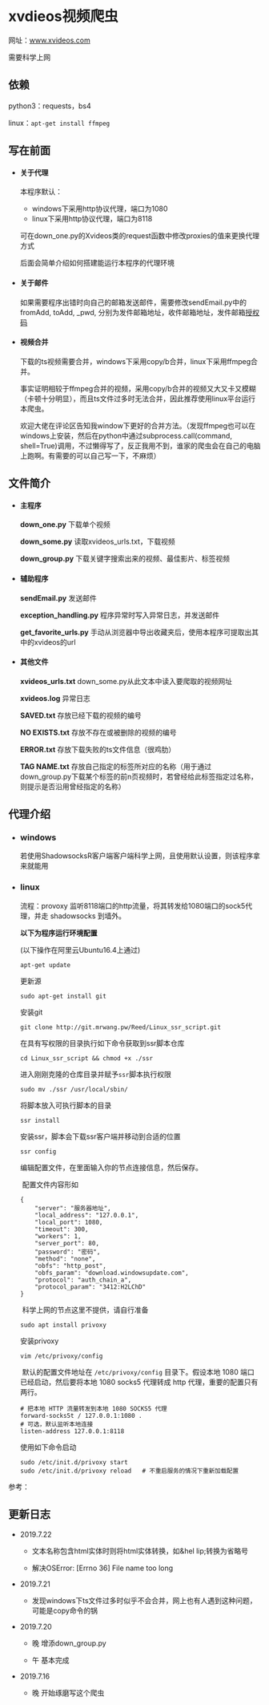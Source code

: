 # xvdieos视频爬虫

网址：www.xvideos.com

需要科学上网

## 依赖

python3：requests，bs4

linux：`apt-get install ffmpeg`

## 写在前面

* #### 关于代理

  本程序默认：

  * windows下采用http协议代理，端口为1080
  * linux下采用http协议代理，端口为8118

  可在down_one.py的Xvideos类的request函数中修改proxies的值来更换代理方式

  后面会简单介绍如何搭建能运行本程序的代理环境

* #### 关于邮件

  如果需要程序出错时向自己的邮箱发送邮件，需要修改sendEmail.py中的fromAdd, toAdd, \_pwd, 分别为发件邮箱地址，收件邮箱地址，发件邮箱[授权码](https://jingyan.baidu.com/article/8ebacdf065a1f149f65cd5b5.html "网易邮箱如何设置授权码")

* #### 视频合并

  下载的ts视频需要合并，windows下采用copy/b合并，linux下采用ffmpeg合并。

  事实证明相较于ffmpeg合并的视频，采用copy/b合并的视频又大又卡又模糊（卡顿十分明显），而且ts文件过多时无法合并，因此推荐使用linux平台运行本爬虫。

  欢迎大佬在评论区告知我window下更好的合并方法。（发现ffmpeg也可以在windows上安装，然后在python中通过subprocess.call(command, shell=True)调用，不过懒得写了，反正我用不到，谁家的爬虫会在自己的电脑上跑啊。有需要的可以自己写一下，不麻烦）

## 文件简介

* #### 主程序

  **down_one.py** 下载单个视频

  **down_some.py**  读取xvideos_urls.txt，下载视频

  **down_group.py** 下载关键字搜索出来的视频、最佳影片、标签视频

* #### 辅助程序

  **sendEmail.py** 发送邮件

  **exception_handling.py** 程序异常时写入异常日志，并发送邮件

  **get_favorite_urls.py** 手动从浏览器中导出收藏夹后，使用本程序可提取出其中的xvideos的url

* #### 其他文件

  **xvideos_urls.txt** down_some.py从此文本中读入要爬取的视频网址

  **xvideos.log**  异常日志

  **SAVED.txt** 存放已经下载的视频的编号

  **NO EXISTS.txt** 存放不存在或被删除的视频的编号

  **ERROR.txt**  存放下载失败的ts文件信息（很鸡肋）

  **TAG NAME.txt** 存放自己指定的标签所对应的名称（用于通过down_group.py下载某个标签的前n页视频时，若曾经给此标签指定过名称，则提示是否沿用曾经指定的名称）

## 代理介绍

* ### windows

  若使用ShadowsocksR客户端客户端科学上网，且使用默认设置，则该程序拿来就能用

* ### linux

  流程：provoxy 监听8118端口的http流量，将其转发给1080端口的sock5代理，并走 shadowsocks 到墙外。

  **以下为程序运行环境配置**

  (以下操作在阿里云Ubuntu16.4上通过)

  `apt-get update` 

  更新源

  `sudo apt-get install git` 

  安装git

  `git clone http://git.mrwang.pw/Reed/Linux_ssr_script.git`

   在具有写权限的目录执行如下命令获取到ssr脚本仓库

  `cd Linux_ssr_script && chmod +x ./ssr` 

  进入刚刚克隆的仓库目录并赋予`ssr`脚本执行权限

  `sudo mv ./ssr /usr/local/sbin/`

  将脚本放入可执行脚本的目录

  `ssr install `

  安装ssr，脚本会下载ssr客户端并移动到合适的位置

  `ssr config`

  编辑配置文件，在里面输入你的节点连接信息，然后保存。

  ​	配置文件内容形如

  ```
  {
      "server": "服务器地址",
      "local_address": "127.0.0.1",
      "local_port": 1080,
      "timeout": 300,
      "workers": 1,
      "server_port": 80,
      "password": "密码",
      "method": "none",
      "obfs": "http_post",
      "obfs_param": "download.windowsupdate.com",
      "protocol": "auth_chain_a",
      "protocol_param": "3412:H2LChD"
  }
  ```

  ​	科学上网的节点这里不提供，请自行准备

  `sudo apt install privoxy` 

  安装privoxy

  `vim /etc/privoxy/config`

  ​	默认的配置文件地址在 `/etc/privoxy/config` 目录下。假设本地 1080 端口已经启动，然后要将本地 1080 socks5 代理转成 http 代理，重要的配置只有两行。

  ```
  # 把本地 HTTP 流量转发到本地 1080 SOCKS5 代理
  forward-socks5t / 127.0.0.1:1080 .
  # 可选，默认监听本地连接
  listen-address 127.0.0.1:8118
  ```

  使用如下命令启动

  ```
  sudo /etc/init.d/privoxy start
  sudo /etc/init.d/privoxy reload   # 不重启服务的情况下重新加载配置
  ```

参考：


## 更新日志

* 2019.7.22

  * 文本名称包含html实体时则将html实体转换，如&hel lip;转换为省略号

  * 解决OSError: [Errno 36] File name too long

* 2019.7.21

  * 发现windows下ts文件过多时似乎不会合并，网上也有人遇到这种问题，可能是copy命令的锅

* 2019.7.20 

  * 晚 增添down_group.py

  * 午 基本完成

* 2019.7.16 

  * 晚 开始琢磨写这个爬虫